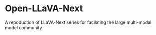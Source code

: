# Open-LLaVA-Next
A repoduction of LLaVA-Next series for facilating the large multi-modal model community
